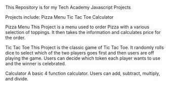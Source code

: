 This Repository is for my Tech Academy Javascript Projects

Projects include:
Pizza Menu
Tic Tac Toe
Calculator

Pizza Menu
  This Project is a menu used to order Pizza with a various selection of toppings. It then takes the information and calculates price for the order.
  
Tic Tac Toe
   This Project is the classic game of Tic Tac Toe. It randomly rolls dice to select which of the two players goes first and then users are off playing the game. Users can decide which token each player wants to use and the winner is celebrated.
   
Calculator
  A basic 4 function calculator. Users can add, subtract, multiply, and divide.
